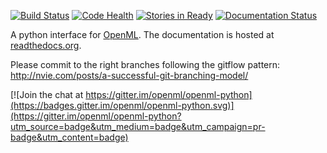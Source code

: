 [![Build Status](https://travis-ci.org/openml/python.svg)](https://travis-ci.org/openml/python)
[![Code Health](https://landscape.io/github/openml/python/master/landscape.svg)](https://landscape.io/github/openml/python/master)
[![Stories in Ready](https://badge.waffle.io/openml/python.png?label=ready&title=Ready)](https://waffle.io/openml/python)
[![Documentation Status](https://readthedocs.org/projects/openml/badge/?version=latest)](https://readthedocs.org/projects/openml/?badge=latest)

A python interface for [OpenML](http://openml.org). The documentation is
hosted at [readthedocs.org](https://readthedocs.org/projects/openml/).

Please commit to the right branches following the gitflow pattern:
http://nvie.com/posts/a-successful-git-branching-model/


[![Join the chat at https://gitter.im/openml/openml-python](https://badges.gitter.im/openml/openml-python.svg)](https://gitter.im/openml/openml-python?utm_source=badge&utm_medium=badge&utm_campaign=pr-badge&utm_content=badge)